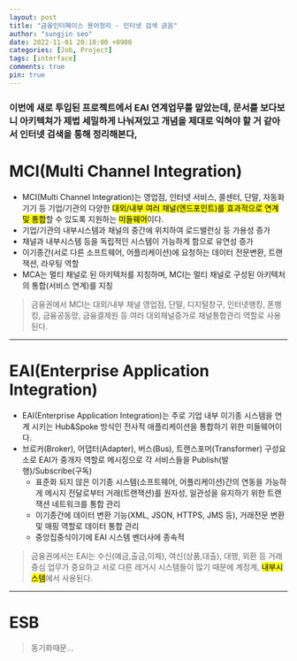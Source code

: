 ```yaml
---
layout: post
title: "금융인터페이스 용어정리 - 인터넷 검색 긁음"
author: "sungjin seo"
date: 2022-11-01 20:18:00 +0900
categories: [Job, Project]
tags: [interface]
comments: true
pin: true
---
```


### 이번에 새로 투입된 프로젝트에서 EAI 연계업무를 맡았는데, 문서를 보다보니 아키텍쳐가 제법 세밀하게 나눠져있고 개념을 제대로 익혀야 할 거 같아서 인터넷 검색을 통해 정리해본다,

# MCI(Multi Channel Integration)
* MCI(Multi Channel Integration)는 영업점, 인터넷 서비스, 콜센터, 단말, 자동화기기 등 기업/기관의 다양한 <mark>대외/내부 여러 채널(엔드포인트)를 효과적으로 연계 및 통합</mark>할 수 있도록 지원하는 <mark>미들웨어</mark>이다.
* 기업/기관의 내부시스템과 채널의 중간에 위치하여 로드밸런싱 등 가용성 증가
* 채널과 내부시스템 등을 독립적인 시스템이 가능하게 함으로 유연성 증가
* 이기종간(서로 다른 소프트웨어, 어플리케이션)에 요청하는 데이터 전문변환, 트랜잭션, 라우팅 역할
* MCA는 멀티 채널로 된 아키텍처를 지칭하며, MCI는 멀티 채널로 구성된 아키텍처의 통합(서비스 연계)를 지칭
> 금융권에서 MCI는 대외/내부 채널 영업점, 단말, 디지털창구, 인터넷뱅킹, 폰뱅킹, 금융공동망, 금융결제원 등 여러 대외채널증가로 채널통합관리 역할로 사용된다.
>
------------
# EAI(Enterprise Application Integration)
* EAI(Enterprise Application Integration)는 주로 기업 내부 이기종 시스템을 연계 시키는 Hub&Spoke 방식인 전사적 애플리케이션을 통합하기 위한 미들웨어이다.
* 브로커(Broker), 어댑터(Adapter), 버스(Bus), 트랜스포머(Transformer) 구성요소로 EAI가 중개자 역할로 메시징으로 각 서비스들을 Publish(발행)/Subscribe(구독)
  * 표준화 되지 않은 이기종 시스템(소프트웨어, 어플리케이션)간의 연동을 가능하게 메시지 전달로부터 거래(트랜잭션)를 원자성, 일관성을 유지하기 위한 트랜잭션 네트워크를 통합 관리
  * 이기종간에 데이터 변환 기능(XML, JSON, HTTPS, JMS 등), 거래전문 변환 및 매핑 역할로 데이터 통합 관리
  * 중앙집중식이기에 EAI 시스템 벤더사에 종속적
> 금융권에서는 EAI는 수신(예금,출금,이체), 여신(상품,대출), 대행, 외환 등 거래 중심 업무가 중요하고 서로 다른 레거시 시스템들이 많기 때문에 계정계, <mark>내부시스템</mark>에서 사용된다.
>
------------
# ESB
> 동기화때문...
>
